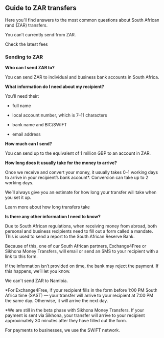 ## Guide to ZAR transfers  
Here you’ll find answers to the most common questions about South African rand (ZAR) transfers. 

You can’t currently send from ZAR. 

Check the latest fees

### Sending to ZAR

 **Who can I send ZAR to?**

You can send ZAR to individual and business bank accounts in South Africa.

 **What information do I need about my recipient?**

You’ll need their:

  * full name

  * local account number, which is 7–11 characters 

  * bank name and BIC/SWIFT

  * email address




 **How much can I send?**

You can send up to the equivalent of 1 million GBP to an account in ZAR.

 **How long does it usually take for the money to arrive?**

Once we receive and convert your money, it usually takes 0–1 working days to arrive in your recipient’s bank account*. Conversion can take up to 2 working days. 

We’ll always give you an estimate for how long your transfer will take when you set it up.

Learn more about how long transfers take

 **Is there any other information I need to know?**

Due to South African regulations, when receiving money from abroad, both personal and business recipients need to fill out a form called a mandate. This is used to send a report to the South African Reserve Bank. 

Because of this, one of our South African partners, Exchange4Free or Sikhona Money Transfers, will email or send an SMS to your recipient with a link to this form. 

If the information isn’t provided on time, the bank may reject the payment. If this happens, we’ll let you know.

We can't send ZAR to Namibia.

*For Exchange4Free, if your recipient fills in the form before 1:00 PM South Africa time (SAST) — your transfer will arrive to your recipient at 7:00 PM the same day. Otherwise, it will arrive the next day.

*We are still in the beta phase with Sikhona Money Transfers. If your payment is sent via Sikhona, your transfer will arrive to your recipient approximately 30 minutes after they have filled out the form. 

For payments to businesses, we use the SWIFT network.